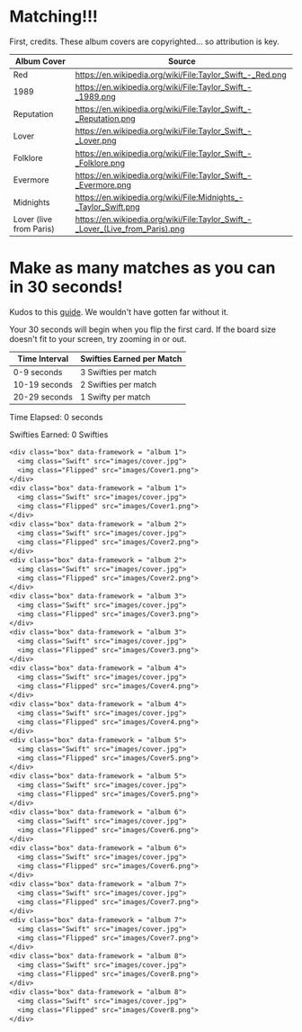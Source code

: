 # Matching!!!

First, credits. These album covers are copyrighted... so attribution is key.

| Album Cover | Source |
|-|-|
| Red | https://en.wikipedia.org/wiki/File:Taylor_Swift_-_Red.png |
| 1989 | https://en.wikipedia.org/wiki/File:Taylor_Swift_-_1989.png|
| Reputation | https://en.wikipedia.org/wiki/File:Taylor_Swift_-_Reputation.png |
| Lover | https://en.wikipedia.org/wiki/File:Taylor_Swift_-_Lover.png |
| Folklore | https://en.wikipedia.org/wiki/File:Taylor_Swift_-_Folklore.png |
| Evermore | https://en.wikipedia.org/wiki/File:Taylor_Swift_-_Evermore.png | 
| Midnights | https://en.wikipedia.org/wiki/File:Midnights_-_Taylor_Swift.png |
| Lover (live from Paris) | https://en.wikipedia.org/wiki/File:Taylor_Swift_-_Lover_(Live_from_Paris).png | 



# Make as many matches as you can in 30 seconds!


Kudos to this [guide](https://marina-ferreira.github.io/tutorials/js/memory-game/). We wouldn't have gotten far without it.

Your 30 seconds will begin when you flip the first card. If the board size doesn't fit to your screen, try zooming in or out.


| Time Interval | Swifties Earned per Match |
|-|-|
| 0-9 seconds | 3 Swifties per match |
| 10-19 seconds | 2 Swifties per match |
| 20-29 seconds | 1 Swifty per match |


<p id="time">Time Elapsed: 0 seconds</p>

<p id="swifties">Swifties Earned: 0 Swifties</p>


<body class="MemBoard">
  <section class="board">

    <div class="box" data-framework = "album 1">
      <img class="Swift" src="images/cover.jpg">
      <img class="Flipped" src="images/Cover1.png">
    </div>
    <div class="box" data-framework = "album 1">
      <img class="Swift" src="images/cover.jpg">
      <img class="Flipped" src="images/Cover1.png">
    </div>
    <div class="box" data-framework = "album 2">
      <img class="Swift" src="images/cover.jpg">
      <img class="Flipped" src="images/Cover2.png">
    </div>
    <div class="box" data-framework = "album 2">
      <img class="Swift" src="images/cover.jpg">
      <img class="Flipped" src="images/Cover2.png">
    </div>
    <div class="box" data-framework = "album 3">
      <img class="Swift" src="images/cover.jpg">
      <img class="Flipped" src="images/Cover3.png">
    </div>
    <div class="box" data-framework = "album 3">
      <img class="Swift" src="images/cover.jpg">
      <img class="Flipped" src="images/Cover3.png">
    </div>
    <div class="box" data-framework = "album 4">
      <img class="Swift" src="images/cover.jpg">
      <img class="Flipped" src="images/Cover4.png">
    </div>
    <div class="box" data-framework = "album 4">
      <img class="Swift" src="images/cover.jpg">
      <img class="Flipped" src="images/Cover4.png">
    </div>
    <div class="box" data-framework = "album 5">
      <img class="Swift" src="images/cover.jpg">
      <img class="Flipped" src="images/Cover5.png">
    </div>
    <div class="box" data-framework = "album 5">
      <img class="Swift" src="images/cover.jpg">
      <img class="Flipped" src="images/Cover5.png">
    </div>
    <div class="box" data-framework = "album 6">
      <img class="Swift" src="images/cover.jpg">
      <img class="Flipped" src="images/Cover6.png">
    </div>
    <div class="box" data-framework = "album 6">
      <img class="Swift" src="images/cover.jpg">
      <img class="Flipped" src="images/Cover6.png">
    </div>
    <div class="box" data-framework = "album 7">
      <img class="Swift" src="images/cover.jpg">
      <img class="Flipped" src="images/Cover7.png">
    </div>
    <div class="box" data-framework = "album 7">
      <img class="Swift" src="images/cover.jpg">
      <img class="Flipped" src="images/Cover7.png">
    </div>
    <div class="box" data-framework = "album 8">
      <img class="Swift" src="images/cover.jpg">
      <img class="Flipped" src="images/Cover8.png">
    </div>
    <div class="box" data-framework = "album 8">
      <img class="Swift" src="images/cover.jpg">
      <img class="Flipped" src="images/Cover8.png">
    </div>
  </section>

  <script src="memorygame.js"></script>
  
</body>




